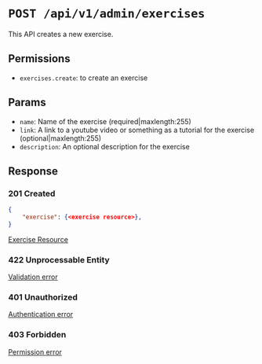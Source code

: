 # `POST /api/v1/admin/exercises`
This API creates a new exercise.


## Permissions

- `exercises.create`: to create an exercise

## Params

- `name`: Name of the exercise (required|maxlength:255)
- `link`: A link to a youtube video or something as a tutorial for the exercise (optional|maxlength:255)
- `description`: An optional description for the exercise

## Response

### 201 Created
```json
{
    "exercise": {<exercise resource>},
}
```

[Exercise Resource](exercise_resource.md)

### 422 Unprocessable Entity
[Validation error](../../_globals/validation-errors.md)

### 401 Unauthorized
[Authentication error](../../_globals/authentication-errors.md)

### 403 Forbidden
[Permission error](../../_globals/permission-errors.md)
